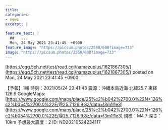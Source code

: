 ```yaml
---
title:   
categories:
- news
excerpt: |
  
feature_text: |
  ##   ...
  Mon, 24 May 2021 23:41:45  +0900
feature_image: "https://picsum.photos/2560/600?image=733"
image: "https://picsum.photos/2560/600?image=733"
---
```


[https://egg.5ch.net/test/read.cgi/namazuplus/1621867305/](https://egg.5ch.net/test/read.cgi/namazuplus/1621867305/)
posted on Mon, 24 May 2021 23:41:45  +0900

<!--more-->

【予報】1報 時刻：2021/05/24 23:41:43 震源：沖縄本島近海 北緯25.7 東経126.9 GoogleMaps: [https://www.google.com/maps/place/25%c2%b042%2700.0%22N+126%c2%b054%2700.0%22E/@25.7,126.9,8z/data=!3m1!1e3](https://www.google.com/maps/place/25%c2%b042%2700.0%22N+126%c2%b054%2700.0%22E/@25.7,126.9,8z/data=!3m1!1e3) 規模：M4.7 深さ：10km 予想最大震度：2 ID: ND20210524234117
